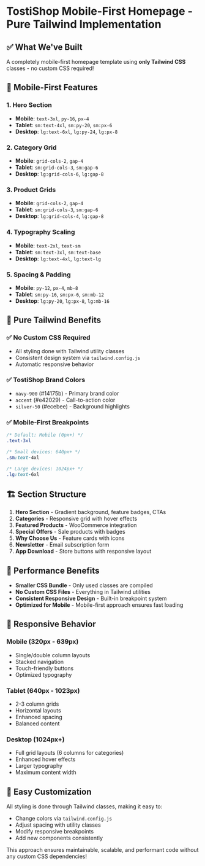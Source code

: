 # TostiShop Mobile-First Homepage - Pure Tailwind Implementation

## ✅ What We've Built

A completely mobile-first homepage template using **only Tailwind CSS** classes - no custom CSS required!

## 📱 Mobile-First Features

### 1. **Hero Section**
- **Mobile**: `text-3xl`, `py-16`, `px-4`
- **Tablet**: `sm:text-4xl`, `sm:py-20`, `sm:px-6` 
- **Desktop**: `lg:text-6xl`, `lg:py-24`, `lg:px-8`

### 2. **Category Grid**
- **Mobile**: `grid-cols-2`, `gap-4`
- **Tablet**: `sm:grid-cols-3`, `sm:gap-6`
- **Desktop**: `lg:grid-cols-6`, `lg:gap-8`

### 3. **Product Grids**
- **Mobile**: `grid-cols-2`, `gap-4`
- **Tablet**: `sm:grid-cols-3`, `sm:gap-6`
- **Desktop**: `lg:grid-cols-4`, `lg:gap-8`

### 4. **Typography Scaling**
- **Mobile**: `text-2xl`, `text-sm`
- **Tablet**: `sm:text-3xl`, `sm:text-base`
- **Desktop**: `lg:text-4xl`, `lg:text-lg`

### 5. **Spacing & Padding**
- **Mobile**: `py-12`, `px-4`, `mb-8`
- **Tablet**: `sm:py-16`, `sm:px-6`, `sm:mb-12`
- **Desktop**: `lg:py-20`, `lg:px-8`, `lg:mb-16`

## 🎨 Pure Tailwind Benefits

### ✅ No Custom CSS Required
- All styling done with Tailwind utility classes
- Consistent design system via `tailwind.config.js`
- Automatic responsive behavior

### ✅ TostiShop Brand Colors
- `navy-900` (#14175b) - Primary brand color
- `accent` (#e42029) - Call-to-action color
- `silver-50` (#ecebee) - Background highlights

### ✅ Mobile-First Breakpoints
```css
/* Default: Mobile (0px+) */
.text-3xl

/* Small devices: 640px+ */
.sm:text-4xl

/* Large devices: 1024px+ */
.lg:text-6xl
```

## 🏗️ Section Structure

1. **Hero Section** - Gradient background, feature badges, CTAs
2. **Categories** - Responsive grid with hover effects
3. **Featured Products** - WooCommerce integration
4. **Special Offers** - Sale products with badges
5. **Why Choose Us** - Feature cards with icons
6. **Newsletter** - Email subscription form
7. **App Download** - Store buttons with responsive layout

## 🚀 Performance Benefits

- **Smaller CSS Bundle** - Only used classes are compiled
- **No Custom CSS Files** - Everything in Tailwind utilities
- **Consistent Responsive Design** - Built-in breakpoint system
- **Optimized for Mobile** - Mobile-first approach ensures fast loading

## 📱 Responsive Behavior

### Mobile (320px - 639px)
- Single/double column layouts
- Stacked navigation
- Touch-friendly buttons
- Optimized typography

### Tablet (640px - 1023px)
- 2-3 column grids
- Horizontal layouts
- Enhanced spacing
- Balanced content

### Desktop (1024px+)
- Full grid layouts (6 columns for categories)
- Enhanced hover effects
- Larger typography
- Maximum content width

## 🔧 Easy Customization

All styling is done through Tailwind classes, making it easy to:
- Change colors via `tailwind.config.js`
- Adjust spacing with utility classes
- Modify responsive breakpoints
- Add new components consistently

This approach ensures maintainable, scalable, and performant code without any custom CSS dependencies!
